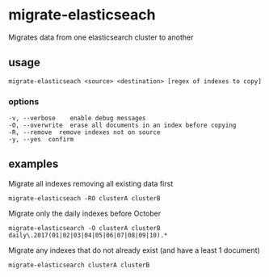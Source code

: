# migrate-elasticseach
Migrates data from one elasticsearch cluster to another

## usage

`migrate-elasticseach <source> <destination> [regex of indexes to copy]`

### options

    -v, --verbose    enable debug messages
    -O, --overwrite  erase all documents in an index before copying
    -R, --remove  remove indexes not on source
    -y, --yes  confirm

## examples

Migrate all indexes removing all existing data first

`migrate-elasticseach -RO clusterA clusterB`

Migrate only the daily indexes before October

`migrate-elasticsearch -O clusterA clusterB daily\.2017(01|02|03|04|05|06|07|08|09|10).*`

Migrate any indexes that do not already exist (and have a least 1 document)

`migrate-elasticsearch clusterA clusterB`
